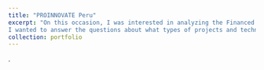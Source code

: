 ```yaml
---
title: "PROINNOVATE Peru"
excerpt: "On this occasion, I was interested in analyzing the Financed Projects in Progress and the Finished Financed Projects of PROINNOVATE - [National Program for Technological Development and Innovation - PROINNOVATE]. These bases contain extensive information on 6,107 projects from 2007 to 2023.
I wanted to answer the questions about what types of projects and technologies the institution supports through financial and non-financial resources. To do this, I programed a code that allows  to classify the projects based on the textual analysis of their descriptions. This classification assigns a score according to the incidence of KeyWords in the descriptions and identifies a main and a secondary category. 1<br/><img src='/images/tend.jpg'>"
collection: portfolio
---
```


. 
